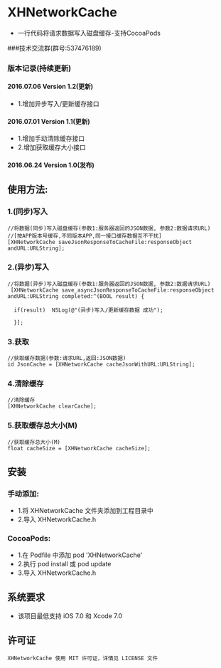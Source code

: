 # XHNetworkCache
* 一行代码将请求数据写入磁盘缓存-支持CocoaPods<br>

###技术交流群(群号:537476189)

### 版本记录(持续更新)

#### 2016.07.06  Version 1.2(更新)
* 1.增加异步写入/更新缓存接口<br>

#### 2016.07.01  Version 1.1(更新)
* 1.增加手动清除缓存接口
* 2.增加获取缓存大小接口<br>

#### 2016.06.24  Version 1.0(发布)

## 使用方法:
### 1.(同步)写入
```objc
//将数据(同步)写入磁盘缓存(参数1:服务器返回的JSON数据, 参数2:数据请求URL)
//[按APP版本号缓存,不同版本APP,同一接口缓存数据互不干扰]
[XHNetworkCache saveJsonResponseToCacheFile:responseObject andURL:URLString];

```
### 2.(异步)写入
```objc
//将数据(异步)写入磁盘缓存(参数1:服务器返回的JSON数据, 参数2:数据请求URL)
 [XHNetworkCache save_asyncJsonResponseToCacheFile:responseObject andURL:URLString completed:^(BOOL result) {
               
  if(result)  NSLog(@"(异步)写入/更新缓存数据 成功");
               
  }];

```
### 3.获取
```objc
//获取缓存数据(参数:请求URL,返回:JSON数据)
id JsonCache = [XHNetworkCache cacheJsonWithURL:URLString];

```
### 4.清除缓存
```objc
//清除缓存
[XHNetworkCache clearCache];

```

### 5.获取缓存总大小(M)
```objc
//获取缓存总大小(M)
float cacheSize = [XHNetworkCache cacheSize];
```
##  安装
### 手动添加:<br>
*   1.将 XHNetworkCache 文件夹添加到工程目录中<br>
*   2.导入 XHNetworkCache.h

### CocoaPods:<br>
*   1.在 Podfile 中添加 pod 'XHNetworkCache'<br>
*   2.执行 pod install 或 pod update<br>
*   3.导入 XHNetworkCache.h

##  系统要求
*   该项目最低支持 iOS 7.0 和 Xcode 7.0

##  许可证
    XHNetworkCache 使用 MIT 许可证，详情见 LICENSE 文件